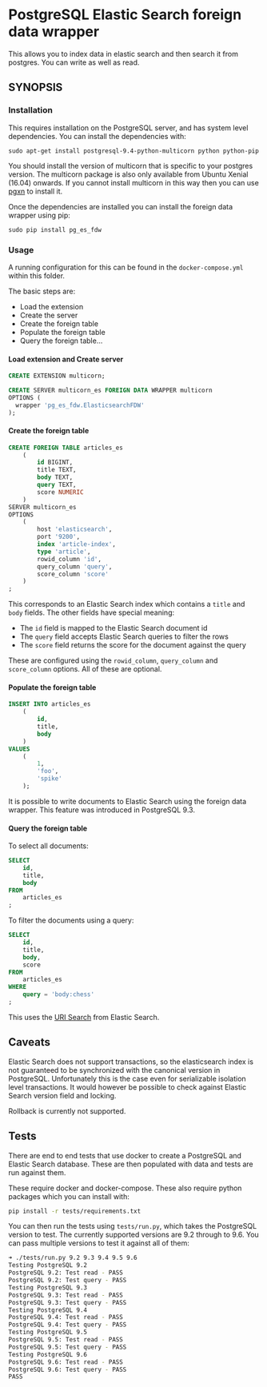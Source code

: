 PostgreSQL Elastic Search foreign data wrapper
==============================================

This allows you to index data in elastic search and then search it from
postgres. You can write as well as read.

SYNOPSIS
--------

### Installation

This requires installation on the PostgreSQL server, and has system level dependencies.
You can install the dependencies with:

```
sudo apt-get install postgresql-9.4-python-multicorn python python-pip
```

You should install the version of multicorn that is specific to your postgres
version. The multicorn package is also only available from Ubuntu Xenial
(16.04) onwards. If you cannot install multicorn in this way then you can use
[pgxn](http://pgxnclient.projects.pgfoundry.org/) to install it.

Once the dependencies are installed you can install the foreign data wrapper
using pip:

```
sudo pip install pg_es_fdw
```

### Usage

A running configuration for this can be found in the `docker-compose.yml`
within this folder.

The basic steps are:

 * Load the extension
 * Create the server
 * Create the foreign table
 * Populate the foreign table
 * Query the foreign table...

#### Load extension and Create server

```sql
CREATE EXTENSION multicorn;

CREATE SERVER multicorn_es FOREIGN DATA WRAPPER multicorn
OPTIONS (
  wrapper 'pg_es_fdw.ElasticsearchFDW'
);
```

#### Create the foreign table

```sql
CREATE FOREIGN TABLE articles_es
    (
        id BIGINT,
        title TEXT,
        body TEXT,
        query TEXT,
        score NUMERIC
    )
SERVER multicorn_es
OPTIONS
    (
        host 'elasticsearch',
        port '9200',
        index 'article-index',
        type 'article',
        rowid_column 'id',
        query_column 'query',
        score_column 'score'
    )
;
```

This corresponds to an Elastic Search index which contains a `title` and `body`
fields. The other fields have special meaning:

 * The `id` field is mapped to the Elastic Search document id
 * The `query` field accepts Elastic Search queries to filter the rows
 * The `score` field returns the score for the document against the query

These are configured using the `rowid_column`, `query_column` and
`score_column` options. All of these are optional.

#### Populate the foreign table

```sql
INSERT INTO articles_es
    (
        id,
        title,
        body
    )
VALUES
    (
        1,
        'foo',
        'spike'
    );
```

It is possible to write documents to Elastic Search using the foreign data
wrapper. This feature was introduced in PostgreSQL 9.3.

#### Query the foreign table

To select all documents:

```sql
SELECT
    id,
    title,
    body
FROM
    articles_es
;
```

To filter the documents using a query:

```sql
SELECT
    id,
    title,
    body,
    score
FROM
    articles_es
WHERE
    query = 'body:chess'
;
```

This uses the [URI Search](https://www.elastic.co/guide/en/elasticsearch/reference/current/search-uri-request.html) from Elastic Search.

Caveats
-------

Elastic Search does not support transactions, so the elasticsearch index
is not guaranteed to be synchronized with the canonical version in PostgreSQL.
Unfortunately this is the case even for serializable isolation level transactions.
It would however be possible to check against Elastic Search version field and locking.

Rollback is currently not supported.

Tests
-----

There are end to end tests that use docker to create a PostgreSQL and Elastic
Search database. These are then populated with data and tests are run against
them.

These require docker and docker-compose. These also require python packages
which you can install with:

```bash
pip install -r tests/requirements.txt
```

You can then run the tests using `tests/run.py`, which takes the PostgreSQL
version to test. The currently supported versions are 9.2 through to 9.6. You
can pass multiple versions to test it against all of them:

```bash
➜ ./tests/run.py 9.2 9.3 9.4 9.5 9.6
Testing PostgreSQL 9.2
PostgreSQL 9.2: Test read - PASS
PostgreSQL 9.2: Test query - PASS
Testing PostgreSQL 9.3
PostgreSQL 9.3: Test read - PASS
PostgreSQL 9.3: Test query - PASS
Testing PostgreSQL 9.4
PostgreSQL 9.4: Test read - PASS
PostgreSQL 9.4: Test query - PASS
Testing PostgreSQL 9.5
PostgreSQL 9.5: Test read - PASS
PostgreSQL 9.5: Test query - PASS
Testing PostgreSQL 9.6
PostgreSQL 9.6: Test read - PASS
PostgreSQL 9.6: Test query - PASS
PASS
```
